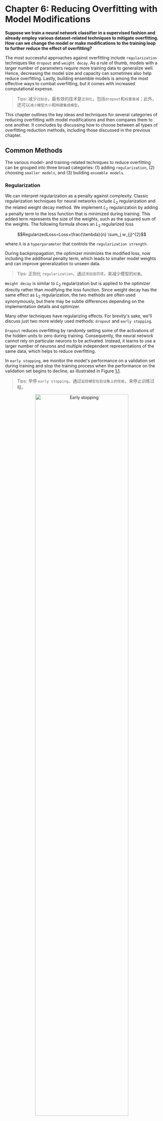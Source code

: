







# Chapter 6: Reducing Overfitting with Model Modifications
[](#chapter-6-reducing-overfitting-with-model-modifications)



**Suppose we train a neural network classifier in a supervised fashion
and already employ various dataset-related techniques to mitigate
overfitting. How can we change the model or make modifications to the
training loop to further reduce the effect of overfitting?**

The most successful approaches against overfitting include
`regularization` techniques like `dropout` and `weight decay`. As a rule of
thumb, models with a larger number of parameters require more training
data to generalize well. Hence, decreasing the model size and capacity
can sometimes also help reduce overfitting. Lastly, building ensemble
models is among the most effective ways to combat overfitting, but it
comes with increased computational expense.

> Tips: 减少`过拟合`，最有效的技术是`正则化`，包括`dropout`和`权重衰减`；此外，还可以`减小模型大小`和`构建集成模型`。

This chapter outlines the key ideas and techniques for several
categories of reducing overfitting with model modifications and then
compares them to one another. It concludes by discussing how to choose
between all types of overfitting reduction methods, including those
discussed in the previous chapter.

## Common Methods
[](#common-methods)

The various model- and training-related techniques to reduce overfitting
can be grouped into three broad categories: (1) adding `regularization`,
(2) choosing `smaller models`, and (3) building `ensemble models`.

### Regularization
[](#regularization)

We can interpret regularization as a penalty against complexity. Classic
regularization techniques for neural networks include $L_2$
regularization and the related weight decay method. We implement $L_2$
regularization by adding a penalty term to the loss function that is
minimized during training. This added term represents the size of the
weights, such as the squared sum of the weights. The following formula
shows an $L_2$ regularized loss

$$RegularizedLoss=Loss+\frac{\lambda}{n} \sum_j w_{j}^{2}$$

where $\lambda$ is a `hyperparameter` that controls the
`regularization strength`.


During backpropagation, the optimizer minimizes the modified loss, now
including the additional penalty term, which leads to smaller model
weights and can improve generalization to unseen data.

> Tips: 正则化 `regularization`，通过`添加惩罚项`，来减少模型的`权重`。


`Weight decay` is similar to $L_2$ regularization but is applied to the
optimizer directly rather than modifying the loss function. Since weight
decay has the same effect as $L_2$ regularization, the two methods are
often used synonymously, but there may be subtle differences depending
on the implementation details and optimizer.

Many other techniques have regularizing effects. For brevity's sake,
we'll discuss just two more widely used methods: `dropout` and `early stopping`.

`Dropout` reduces overfitting by randomly setting some of the activations
of the hidden units to zero during training. Consequently, the neural
network cannot rely on particular neurons to be activated. Instead, it
learns to use a larger number of neurons and multiple independent
representations of the same data, which helps to reduce overfitting.

In `early stopping`, we monitor the model's performance on a validation
set during training and stop the training process when the performance
on the validation set begins to decline, as illustrated in
Figure [1.1](#fig-ch06-fig01).

> Tips: 早停 `early stopping`，通过`监控模型在验证集上的性能`，来停止训练过程。

<a id="fig-ch06-fig01"></a>

<div align="center">
  <img src="./images/ch06-fig01.png" alt="Early stopping" width="78%" />
</div>

In Figure [1.1](#fig-ch06-fig01), we can see that the validation accuracy increases
as the training and validation accuracy gap closes. The point where the
training and validation accuracy is closest is the point with the least
amount of overfitting, which is usually a good point for early stopping.

### Smaller Models
[](#smaller-models)

Classic bias-variance theory suggests that reducing model size can
reduce overfitting. The intuition behind this theory is that, as a
general rule of thumb, the smaller the number of model parameters, the
smaller its capacity to memorize or overfit to noise in the data. The
following paragraphs discuss methods to reduce the model size, including
`pruning`, which removes parameters from a model, and `knowledge distillation`, which transfers knowledge to a smaller model.

> Tips: 减小模型大小，包括`剪枝`和`知识蒸馏`。

Besides reducing the number of layers and shrinking the layers' widths
as a hyperparameter tuning procedure, another approach to obtaining
smaller models is `iterative pruning`, in which we train a large
model to achieve good performance on the original dataset. We then
iteratively remove parameters of the model, retraining it on the dataset
such that it maintains the same predictive performance as the original
model. (The lottery ticket hypothesis, discussed in
Chapter [\[ch04\]](./ch04/_books_ml-q-and-ai-ch04.md),
uses iterative pruning.)

> Tips: 前置减少模型的参数，包括层数和宽度。后置的`迭代剪枝`，也是常用方法。

Another common approach to obtaining smaller models is **knowledge distillation**. 
The general idea behind this approach is to transfer
knowledge from a large, more complex model (the *teacher*) to a smaller
model (the *student*). Ideally, the student achieves the same predictive
accuracy as the teacher, but it does so more efficiently due to the
smaller size. As a nice side effect, the smaller student may overfit
less than the larger teacher model.

Figure [1.2](#fig-ch06-fig02) diagrams the original knowledge distillation
process. Here, the `teacher` is first trained in a regular supervised
fashion to classify the examples in the dataset well, using a
conventional cross-entropy loss between the predicted scores and ground
truth class labels. While the smaller `student` network is trained on the
same dataset, the training objective is to minimize both 

(a) the cross entropy between the outputs and the class labels and

(b) the difference between its outputs and the teacher outputs (measured 
using *Kullback-Leibler* divergence, which quantifies the difference between
two probability distributions by calculating how much one distribution
diverges from the other in terms of information content).

<a id="fig-ch06-fig02"></a>

<div align="center">
  <img src="./images/ch06-fig02.png" alt="image" width="78%" />
</div>

By minimizing the Kullback-Leibler divergence--the difference between
the teacher and student score distributions--the student learns to
mimic the teacher while being smaller and more efficient.

> Tips: 知识蒸馏 `knowledge distillation`，通过`将知识从大模型`，`蒸馏`到`小模型`，来提高小模型的性能。

### Caveats with Smaller Models
[](#caveats-with-smaller-models)

While pruning and knowledge distillation can also enhance a model's
generalization performance, these techniques are not primary or
effective ways of reducing overfitting.

> Tips: `剪枝`和`知识蒸馏`，`可以`提高模型的泛化性能，但`不是`减少过拟合的`主要`方法。

Early research results indicate that pruning and knowledge distillation
can improve the generalization performance, presumably due to smaller
model sizes. However, counterintuitively, recent research studying
phenomena like double descent and grokking also showed that larger,
overparameterized models have improved generalization performance if
they are trained beyond the point of overfitting. `Double descent`
refers to the phenomenon in which models with either a small or an
extremely large number of parameters have good generalization
performance, while models with a number of parameters equal to the
number of training data points have poor generalization performance.
*Grokking* reveals that as the size of a dataset decreases, the need for
optimization increases, and generalization performance can improve well
past the point of overfitting.

> Tips: `双降` `double descent`，是一种现象，模型参数的数量，在最佳量级之前和之后，都模型泛化效果，都会变差。但是，`涌现/顿悟` `grokking` 现象，展示出当模型参数数量超大时，泛化性能又会变好。 ??? FIXME

How can we reconcile the observation that pruned models can exhibit
better generalization performance with contradictory observations from
studies of double descent and grokking? Researchers recently showed that
the improved training process partly explains the reduction of
overfitting due to pruning. Pruning involves more extended training
periods and a replay of learning rate schedules that may be partly
responsible for the improved generalization performance.


Pruning and knowledge distillation remain excellent ways to improve the
computational efficiency of a model. However, while they can also
enhance a model's generalization performance, these techniques are not
primary or effective ways of reducing overfitting.

> Tips: 剪枝和知识蒸馏，可以提高模型的泛化性能，但不是减少过拟合的主要方法。

### Ensemble Methods
[](#ensemble-methods)

Ensemble methods combine predictions from multiple models to improve the
overall prediction performance. However, the downside of using multiple
models is an increased computational cost.

We can think of ensemble methods as asking a committee of experts to
weigh in on a decision and then combining their judgments in some way to
make a final decision. Members in a committee often have different
backgrounds and experiences. While they tend to agree on basic
decisions, they can overrule bad decisions by majority rule. This
doesn't mean that the majority of experts is always right, but there
is a good chance that the majority of the committee is more often right,
on average, than every single member.

The most basic example of an ensemble method is majority voting. Here,
we train *k* different classifiers and collect the predicted class label
from each of these *k* models for a given input. We then return the most
frequent class label as the final prediction. (Ties are usually resolved
using a confidence score, randomly picking a label, or picking the class
label with the lowest index.)

Ensemble methods are more prevalent in classical machine learning than
deep learning because it is more computationally expensive to employ
multiple models than to rely on a single one. In other words, deep
neural networks require significant computational resources, making them
less suitable for ensemble methods.

Random forests and gradient boosting are popular examples of ensemble
methods. However, by using majority voting or stacking, for example, we
can combine any group of models: an ensemble may consist of a support
vector machine, a multilayer perceptron, and a nearest-neighbor
classifier. Here, stacking (also known as *stacked generalization*)is a
more advanced variant of majority voting that involves training a new
model to combine the predictions of several other models rather than
obtaining the label by majorit yvote.

A popular industry technique is to build models from *k-fold
cross-validation*, a model evaluationt echnique in which we train and
evaluate a model on *k* training folds.We then compute the average
performance metric across all *k* iterations to estimate the overall
performance measure of the model. After evaluation, we can either train
the model on the entire training dataset or combine the individual
models as an ensemble, as shown in
Figure [1.2](#fig-ch06-fig03).

<a id="fig-ch06-fig03"></a>

<div align="center">
  <img src="./images/ch06-fig03.png" alt="[k]{.upright}-fold cross-validation for creating model ensembles" width="78%" />
</div>

As shown in Figure [1.2](#fig-ch06-fig03), the *k*-fold ensemble approach trains each of the
*k* models on the respective *k* "" 1 training folds in each round.
After evaluating the models on the validation folds, we can combine them
into a majority vote classifier or build an ensemble using stacking, a
technique that combines multiple classification or regression models via
a meta-model.

While the ensemble approach can potentially reduce overfitting and
improve robustness, this approach is not always suitable. For instance,
potential downsides include managing and deploying an ensemble of
models, which can be more complex and computationally expensive than
using a single model.

## Other Methods
[](#other-methods)

So far, this book has covered some of the most prominent techniques to
reduce overfitting. Chapter [\[ch05\]](./ch05/_books_ml-q-and-ai-ch05.md) covered techniques that aim to reduce overfitting
from a data perspective. Additional techniques for reducing overfitting
with model modifications include skip-connections (found in residual
networks, for example), look-ahead optimizers, stochastic weight
averaging, multitask learning, and snapshot ensembles.

While they are not originally designed to reduce overfitting, layer
input normalization techniques such as batch normalization (BatchNorm)
and layer normalization (LayerNorm) can stabilize training and often
have a regularizing effect that reduces overfitting. Weight
normalization, which normalizes the model weights instead of layer
inputs, could also lead to better generalization performance. However,
this effect is less direct since weight normalization (WeightNorm)
doesn't explicitly act as a regularizer like weight decay does.

## Choosing a Regularization Technique
[](#choosing-a-regularization-technique)

Improving data quality is an essential first step in reducing
overfitting. However, for recent deep neural networks with large numbers
of parameters, we need to do more to achieve an acceptable level of
overfitting. Therefore, data augmentation and pretraining, along with
established techniques such as dropout and weight decay, remain crucial
overfitting reduction methods.

In practice, we can and should use multiple methods at once to reduce
overfitting for an additive effect. To achieve the best results, treat
selecting these techniques as a hyperparameter optimization problem.

## Exercises
[](#exercises)

6-1. Supposewe'reusingearlystoppingasamechanismtoreduceover-
 fitting--inparticular,amodernearly-stoppingvariantthatcreates
checkpoints of the best model (for instance, the model with the high-
 est validation accuracy) during training so that we can load it after
the training has completed. This mechanism can be enabled in most modern
deep learning frameworks. However, a colleague recommends tuning the
number of training epochs instead. What are some of the advantages and
disadvantages of each approach?

6-2. Ensemble models have been established as a reliable and successful
method for decreasing overfitting and enhancing the reliability of
predictive modeling efforts. However, there's always a trade-off. What
are some of the drawbacks associated with ensemble techniques?

## References
[](#references)

- For more on the distinction between $L_2$ regularization and weight
  decay: Guodong Zhang et al., "Three Mechanisms of Weight Decay
  Regularization"? (2018), <https://arxiv.org/abs/1810.12281>.

- Research results indicate that pruning and knowledge distillation can
  improve generalization performance, presumably due to smaller model
  sizes: Geoffrey Hinton, Oriol Vinyals, and Jeff Dean, "Distilling
  the Knowledge in a Neural Network"? (2015),
  <https://arxiv.org/abs/1503.02531>.

- Classic bias-variance theory suggests that reducing model size can
  reduce overfitting: Jerome H. Friedman, Robert Tibshirani, and Trevor
  Hastie, "Model Selection and Bias-Variance Tradeoff,"? Chapter 2.9,
  in *The Elements of Statistical Learning* (Springer, 2009).

- The lottery ticket hypothesis applies knowledge distillation to find
  smaller networks with the same predictive performance as the original
  one: Jonathan Frankle and Michael Carbin, "The Lottery Ticket
  Hypothesis: Finding Sparse, Trainable Neural Networks"? (2018),
  <https://arxiv.org/abs/1803.03635>.

- For more on double descent:
  <https://en.wikipedia.org/wiki/Double_descent>.

- The phenomenon of grokking indicates that generalization perfor-
   mance can improve well past the point of overfitting: Alethea Power
  et al., "Grokking: Generalization Beyond Overfitting on Small
  Algorithmic Datasets"? (2022), <https://arxiv.org/abs/2201.02177>.

- Recent research shows that the improved training process partly
  explains the reduction of overfitting due to pruning: Tian Jin et al.,
  "Pruning's Effect on Generalization Through the Lens of Training
  and Regularization"? (2022), <https://arxiv.org/abs/2210.13738>.

- Dropout was previously discussed as a regularization technique, but it
  can also be considered an ensemble method that approximates a weighted
  geometric mean of multiple networks: Pierre Baldi and Peter J.
  Sadowski, "Understanding Dropout"? (2013),
  [*https://proceedings.neurips.cc/paper/2013/hash/71f6278d140af599*](https://proceedings.neurips.cc/paper/2013/hash/71f6278d140af599e06ad9bf1ba03cb0-Abstract.html)
  [*e06ad9bf1ba03cb0-Abstract.html*](https://proceedings.neurips.cc/paper/2013/hash/71f6278d140af599e06ad9bf1ba03cb0-Abstract.html).

- Regularization cocktails need to be tuned on a per-dataset basis:
  Arlind Kadra et al., "Well-Tuned Simple Nets Excel on Tabular
  Datasets"? (2021), <https://arxiv.org/abs/2106.11189>.


------------------------------------------------------------------------

